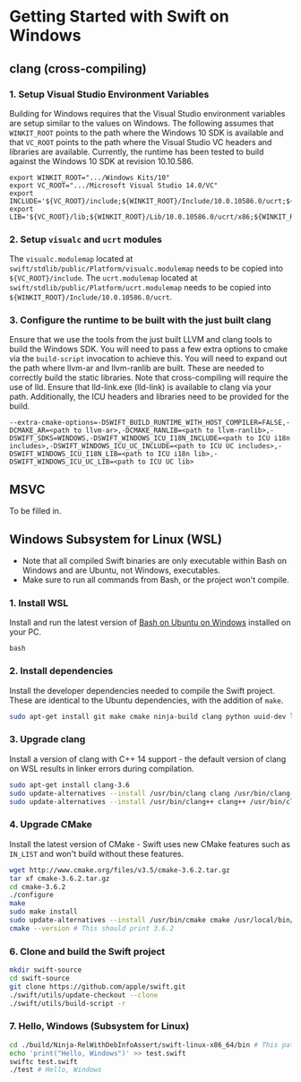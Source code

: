 # Getting Started with Swift on Windows

## clang (cross-compiling)

### 1. Setup Visual Studio Environment Variables
Building for Windows requires that the Visual Studio environment variables are
setup similar to the values on Windows.  The following assumes that
`WINKIT_ROOT` points to the path where the Windows 10 SDK is available and that
`VC_ROOT` points to the path where the Visual Studio VC headers and libraries
are available.  Currently, the runtime has been tested to build against the
Windows 10 SDK at revision 10.10.586.

```
export WINKIT_ROOT=".../Windows Kits/10"
export VC_ROOT=".../Microsoft Visual Studio 14.0/VC"
export INCLUDE='${VC_ROOT}/include;${WINKIT_ROOT}/Include/10.0.10586.0/ucrt;${WINKIT_ROOT}/Include/10.0.10586.0/um;${WINKIT_ROOT}/Include/10.0.10586.0/shared'
export LIB='${VC_ROOT}/lib;${WINKIT_ROOT}/Lib/10.0.10586.0/ucrt/x86;${WINKIT_ROOT}/Lib/10.0.10586.0/um/x86'
```

### 2. Setup `visualc` and `ucrt` modules
The `visualc.modulemap` located at
`swift/stdlib/public/Platform/visualc.modulemap` needs to be copied into
`${VC_ROOT}/include`.  The `ucrt.modulemap` located at
`swift/stdlib/public/Platform/ucrt.modulemap` needs to be copied into
`${WINKIT_ROOT}/Include/10.0.10586.0/ucrt`.

### 3. Configure the runtime to be built with the just built clang
Ensure that we use the tools from the just built LLVM and clang tools to build
the Windows SDK.  You will need to pass a few extra options to cmake via the
`build-script` invocation to achieve this.  You will need to expand out the
path where llvm-ar and llvm-ranlib are built.  These are needed to correctly
build the static libraries.  Note that cross-compiling will require the use of
lld.  Ensure that lld-link.exe (lld-link) is available to clang via your path.
Additionally, the ICU headers and libraries need to be provided for the build.

```
--extra-cmake-options=-DSWIFT_BUILD_RUNTIME_WITH_HOST_COMPILER=FALSE,-DCMAKE_AR=<path to llvm-ar>,-DCMAKE_RANLIB=<path to llvm-ranlib>,-DSWIFT_SDKS=WINDOWS,-DSWIFT_WINDOWS_ICU_I18N_INCLUDE=<path to ICU i18n includes>,-DSWIFT_WINDOWS_ICU_UC_INCLUDE=<path to ICU UC includes>,-DSWIFT_WINDOWS_ICU_I18N_LIB=<path to ICU i18n lib>,-DSWIFT_WINDOWS_ICU_UC_LIB=<path to ICU UC lib>
```

## MSVC
To be filled in.

## Windows Subsystem for Linux (WSL)
- Note that all compiled Swift binaries are only executable within Bash on Windows and are Ubuntu, not Windows, executables.
- Make sure to run all commands from Bash, or the project won't compile.

###  1. Install WSL
Install and run the latest version of [Bash on Ubuntu on Windows](https://msdn.microsoft.com/en-gb/commandline/wsl/about) installed on your PC.
```
bash
```

### 2. Install dependencies
Install the developer dependencies needed to compile the Swift project. These are identical to the Ubuntu dependencies, with the addition of `make`.
```bash
sudo apt-get install git make cmake ninja-build clang python uuid-dev libicu-dev icu-devtools libbsd-dev libedit-dev libxml2-dev libsqlite3-dev swig libpython-dev libncurses5-dev pkg-config libblocksruntime-dev libcurl4-openssl-dev
```

### 3. Upgrade clang
Install a version of clang with C++ 14 support - the default version of clang on WSL results in linker errors during compilation.
```bash
sudo apt-get install clang-3.6
sudo update-alternatives --install /usr/bin/clang clang /usr/bin/clang-3.6 100
sudo update-alternatives --install /usr/bin/clang++ clang++ /usr/bin/clang++-3.6 100
```

### 4. Upgrade CMake
Install the latest version of CMake - Swift uses new CMake features such as `IN_LIST` and won't build without these features.
```bash
wget http://www.cmake.org/files/v3.5/cmake-3.6.2.tar.gz
tar xf cmake-3.6.2.tar.gz
cd cmake-3.6.2
./configure
make
sudo make install
sudo update-alternatives --install /usr/bin/cmake cmake /usr/local/bin/cmake 1 --force
cmake --version # This should print 3.6.2
```

### 6. Clone and build the Swift project
```bash
mkdir swift-source
cd swift-source
git clone https://github.com/apple/swift.git
./swift/utils/update-checkout --clone
./swift/utils/build-script -r
```
### 7. Hello, Windows (Subsystem for Linux)
```bash
cd ./build/Ninja-RelWithDebInfoAssert/swift-linux-x86_64/bin # This path may depend on your build configuration
echo 'print("Hello, Windows")' >> test.swift
swiftc test.swift
./test # Hello, Windows
```
